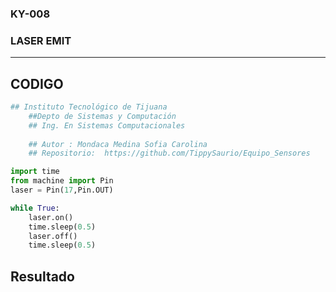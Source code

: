 ### KY-008
### LASER EMIT
***
## CODIGO
```python
## Instituto Tecnológico de Tijuana
    ##Depto de Sistemas y Computación
    ## Ing. En Sistemas Computacionales
       
    ## Autor : Mondaca Medina Sofia Carolina
    ## Repositorio:  https://github.com/TippySaurio/Equipo_Sensores

import time
from machine import Pin
laser = Pin(17,Pin.OUT)

while True:
    laser.on()
    time.sleep(0.5)
    laser.off()
    time.sleep(0.5)

```

## Resultado

<div style="position: relative; padding-bottom: NaN%; height: 0;"><iframe src="https://www.loom.com/embed/0ed28becb91c4f269a045007220664d8" frameborder="0" webkitallowfullscreen mozallowfullscreen allowfullscreen style="position: absolute; top: 0; left: 0; width: 100%; height: 100%;"></iframe></div>
